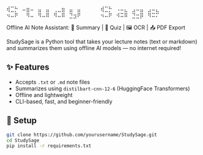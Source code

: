 ⢾⣉⡓⠀⠤⣶⠤⠀⣤⠀⣤⠀⢀⣀⣶⠀⣤⠀⣤⠀⠀⠀⠀⠀⢾⣉⡓⠀⠠⠤⣄⠀⣠⠤⣤⠀⣠⠤⣄
⠲⠤⠟⠀⠀⠻⠤⠀⠻⠤⠿⠀⠻⠤⠿⠀⣙⣲⠟⠀⠀⠀⠀⠀⠲⠤⠟⠀⠺⠭⠿⠀⣙⣒⡿⠀⠻⠭⠍
   
   Offline AI Note Assistant:
📄 Summary | 🧪 Quiz | 🖼 OCR | 📤 PDF Export

StudySage is a Python tool that takes your lecture notes (text or markdown) and summarizes them using offline AI models — no internet required!

## ✨ Features
- Accepts `.txt` or `.md` note files
- Summarizes using `distilbart-cnn-12-6` (HuggingFace Transformers)
- Offline and lightweight
- CLI-based, fast, and beginner-friendly

## 🔧 Setup
```bash
git clone https://github.com/yourusername/StudySage.git
cd StudySage
pip install -r requirements.txt

